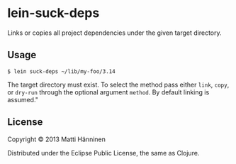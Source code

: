 # lein-suck-deps

Links or copies all project dependencies under the given target directory.

## Usage

    $ lein suck-deps ~/lib/my-foo/3.14

The target directory must exist. To select the method pass either `link`,
`copy`, or `dry-run` through the optional argument `method`. By default linking
is assumed."

## License

Copyright © 2013 Matti Hänninen

Distributed under the Eclipse Public License, the same as Clojure.

